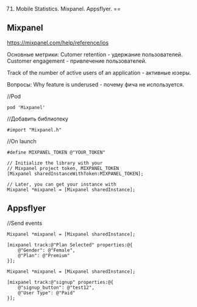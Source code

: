 71. Mobile Statistics. Mixpanel. Appsflyer.
==

## Mixpanel

https://mixpanel.com/help/reference/ios

Основные метрики:
Cutomer retention - удержание пользователей.
Customer engagement - привлечение пользователей.

Track of the number of active users of an application - активные юзеры.

Вопросы:
Why feature is underused - почему фича не используется.


//Pod
```
pod 'Mixpanel'
```

//Добавить библиотеку
```
#import "Mixpanel.h"
```

//On launch
```
#define MIXPANEL_TOKEN @"YOUR_TOKEN"

// Initialize the library with your
// Mixpanel project token, MIXPANEL_TOKEN
[Mixpanel sharedInstanceWithToken:MIXPANEL_TOKEN];

// Later, you can get your instance with
Mixpanel *mixpanel = [Mixpanel sharedInstance];
```
## Appsflyer

//Send events
```objc
Mixpanel *mixpanel = [Mixpanel sharedInstance];

[mixpanel track:@"Plan Selected" properties:@{
    @"Gender": @"Female",
    @"Plan": @"Premium"
}];
```

```objc
Mixpanel *mixpanel = [Mixpanel sharedInstance];

[mixpanel track:@"signup" properties:@{
    @"signup_button": @"test12",
    @"User Type": @"Paid"
}];
```









